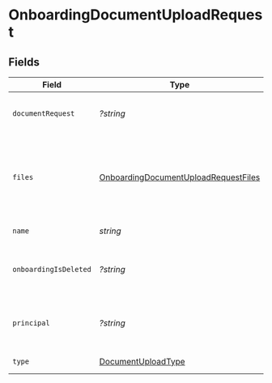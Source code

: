 # OnboardingDocumentUploadRequest


## Fields

| Field                                                                                                                                                                                                                                                                             | Type                                                                                                                                                                                                                                                                              | Required                                                                                                                                                                                                                                                                          | Description                                                                                                                                                                                                                                                                       | Example                                                                                                                                                                                                                                                                           |
| --------------------------------------------------------------------------------------------------------------------------------------------------------------------------------------------------------------------------------------------------------------------------------- | --------------------------------------------------------------------------------------------------------------------------------------------------------------------------------------------------------------------------------------------------------------------------------- | --------------------------------------------------------------------------------------------------------------------------------------------------------------------------------------------------------------------------------------------------------------------------------- | --------------------------------------------------------------------------------------------------------------------------------------------------------------------------------------------------------------------------------------------------------------------------------- | --------------------------------------------------------------------------------------------------------------------------------------------------------------------------------------------------------------------------------------------------------------------------------- |
| `documentRequest`                                                                                                                                                                                                                                                                 | *?string*                                                                                                                                                                                                                                                                         | :heavy_minus_sign:                                                                                                                                                                                                                                                                | The Document Request identifier if you are uploading the Document in response to a Document Request you created.                                                                                                                                                                  | 64c446af29cef96ce25bc519                                                                                                                                                                                                                                                          |
| `files`                                                                                                                                                                                                                                                                           | [OnboardingDocumentUploadRequestFiles](../../models/shared/OnboardingDocumentUploadRequestFiles.md)                                                                                                                                                                               | :heavy_check_mark:                                                                                                                                                                                                                                                                | The binary data of the Document being uploaded. The following file types are supported `bmp`,`csv`,`doc`,`docx`,`jpg`,`pdf`,`png`,`rtf`,`txt`,`xls` and `xlsx`. An HTTP `500 Internal Server Error` code with a JSON response will be returned when the Document is not uploaded. |                                                                                                                                                                                                                                                                                   |
| `name`                                                                                                                                                                                                                                                                            | *string*                                                                                                                                                                                                                                                                          | :heavy_check_mark:                                                                                                                                                                                                                                                                | The Name of the Document being uploaded.                                                                                                                                                                                                                                          | Business document                                                                                                                                                                                                                                                                 |
| `onboardingIsDeleted`                                                                                                                                                                                                                                                             | *?string*                                                                                                                                                                                                                                                                         | :heavy_minus_sign:                                                                                                                                                                                                                                                                | A boolean string. To upload a Document for soft deleted Onboarding, pass "true". This field is not required if you upload a Document for the active Onboarding.                                                                                                                   | true                                                                                                                                                                                                                                                                              |
| `principal`                                                                                                                                                                                                                                                                       | *?string*                                                                                                                                                                                                                                                                         | :heavy_minus_sign:                                                                                                                                                                                                                                                                | The unique identifier of the Principal you are uploading the Document for. This field is required if you upload the Document to one of the Principals added in the Onboarding Application.                                                                                        | 64ca7b2e4ab69839f78db609                                                                                                                                                                                                                                                          |
| `type`                                                                                                                                                                                                                                                                            | [DocumentUploadType](../../models/shared/DocumentUploadType.md)                                                                                                                                                                                                                   | :heavy_check_mark:                                                                                                                                                                                                                                                                | The Type of the Document being uploaded.                                                                                                                                                                                                                                          | drivers-license                                                                                                                                                                                                                                                                   |